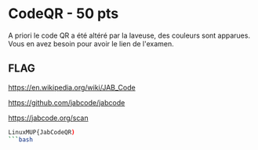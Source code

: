 # CodeQR - 50 pts

A priori le code QR a été altéré par la laveuse, des couleurs sont apparues. Vous en avez besoin pour avoir le lien de l'examen.


## FLAG

<https://en.wikipedia.org/wiki/JAB_Code>

<https://github.com/jabcode/jabcode>

<https://jabcode.org/scan>

```bash
LinuxMUP{JabCodeQR)
```bash

